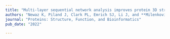 ```yaml
---
title: "Multi‐layer sequential network analysis improves protein 3D structural classification"
authors: "Newaz K, Piland J, Clark PL, Emrich SJ, Li J, and **Milenković T**"
journal: "Proteins: Structure, Function, and Bioinformatics"
pub_date: "2022"

---
```

